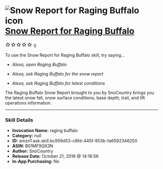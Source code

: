 # &nbsp;<img src="skill_icon" alt="Snow Report for Raging Buffalo icon" width="36"> [Snow Report for Raging Buffalo](http://alexa.amazon.com/#skills/amzn1.ask.skill.bc959d53-c8fd-445f-953b-fa6592346250)
![0 stars](../../images/ic_star_border_black_18dp_1x.png)![0 stars](../../images/ic_star_border_black_18dp_1x.png)![0 stars](../../images/ic_star_border_black_18dp_1x.png)![0 stars](../../images/ic_star_border_black_18dp_1x.png)![0 stars](../../images/ic_star_border_black_18dp_1x.png) 0

To use the Snow Report for Raging Buffalo skill, try saying...

* *Alexa, open Raging Buffalo*

* *Alexa, ask Raging Buffalo for the snow report*

* *Alexa, ask Raging Buffalo for latest conditions*

The Raging Buffalo Snow Report brought to you by SnoCountry brings you the latest snow fall, snow surface conditions,  base depth, trail, and lift operations information.

***

### Skill Details

* **Invocation Name:** raging buffalo
* **Category:** null
* **ID:** amzn1.ask.skill.bc959d53-c8fd-445f-953b-fa6592346250
* **ASIN:** B01MF9QX3N
* **Author:** SnoCountry
* **Release Date:** October 21, 2016 @ 14:16:56
* **In-App Purchasing:** No
